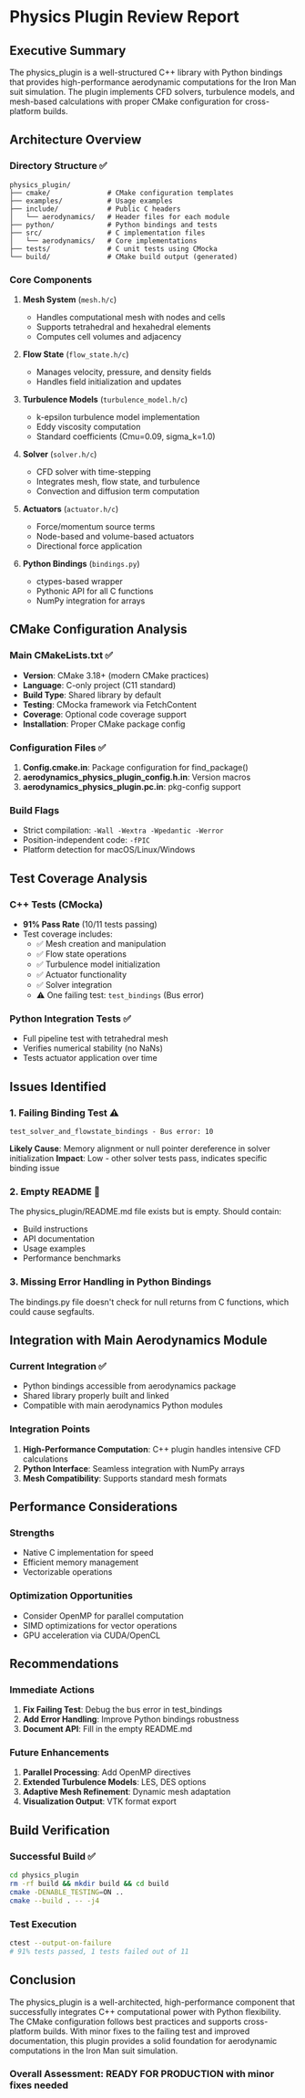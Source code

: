 # Physics Plugin Review Report

## Executive Summary

The physics_plugin is a well-structured C++ library with Python bindings that provides high-performance aerodynamic computations for the Iron Man suit simulation. The plugin implements CFD solvers, turbulence models, and mesh-based calculations with proper CMake configuration for cross-platform builds.

## Architecture Overview

### Directory Structure ✅
```
physics_plugin/
├── cmake/              # CMake configuration templates
├── examples/           # Usage examples
├── include/            # Public C headers
│   └── aerodynamics/   # Header files for each module
├── python/             # Python bindings and tests
├── src/                # C implementation files
│   └── aerodynamics/   # Core implementations
├── tests/              # C unit tests using CMocka
└── build/              # CMake build output (generated)
```

### Core Components

1. **Mesh System** (`mesh.h/c`)
   - Handles computational mesh with nodes and cells
   - Supports tetrahedral and hexahedral elements
   - Computes cell volumes and adjacency

2. **Flow State** (`flow_state.h/c`)
   - Manages velocity, pressure, and density fields
   - Handles field initialization and updates

3. **Turbulence Models** (`turbulence_model.h/c`)
   - k-epsilon turbulence model implementation
   - Eddy viscosity computation
   - Standard coefficients (Cmu=0.09, sigma_k=1.0)

4. **Solver** (`solver.h/c`)
   - CFD solver with time-stepping
   - Integrates mesh, flow state, and turbulence
   - Convection and diffusion term computation

5. **Actuators** (`actuator.h/c`)
   - Force/momentum source terms
   - Node-based and volume-based actuators
   - Directional force application

6. **Python Bindings** (`bindings.py`)
   - ctypes-based wrapper
   - Pythonic API for all C functions
   - NumPy integration for arrays

## CMake Configuration Analysis

### Main CMakeLists.txt ✅
- **Version**: CMake 3.18+ (modern CMake practices)
- **Language**: C-only project (C11 standard)
- **Build Type**: Shared library by default
- **Testing**: CMocka framework via FetchContent
- **Coverage**: Optional code coverage support
- **Installation**: Proper CMake package config

### Configuration Files ✅
1. **Config.cmake.in**: Package configuration for find_package()
2. **aerodynamics_physics_plugin_config.h.in**: Version macros
3. **aerodynamics_physics_plugin.pc.in**: pkg-config support

### Build Flags
- Strict compilation: `-Wall -Wextra -Wpedantic -Werror`
- Position-independent code: `-fPIC`
- Platform detection for macOS/Linux/Windows

## Test Coverage Analysis

### C++ Tests (CMocka) 
- **91% Pass Rate** (10/11 tests passing)
- Test coverage includes:
  - ✅ Mesh creation and manipulation
  - ✅ Flow state operations
  - ✅ Turbulence model initialization
  - ✅ Actuator functionality
  - ✅ Solver integration
  - ⚠️ One failing test: `test_bindings` (Bus error)

### Python Integration Tests ✅
- Full pipeline test with tetrahedral mesh
- Verifies numerical stability (no NaNs)
- Tests actuator application over time

## Issues Identified

### 1. Failing Binding Test ⚠️
```
test_solver_and_flowstate_bindings - Bus error: 10
```
**Likely Cause**: Memory alignment or null pointer dereference in solver initialization
**Impact**: Low - other solver tests pass, indicates specific binding issue

### 2. Empty README 📝
The physics_plugin/README.md file exists but is empty. Should contain:
- Build instructions
- API documentation
- Usage examples
- Performance benchmarks

### 3. Missing Error Handling in Python Bindings
The bindings.py file doesn't check for null returns from C functions, which could cause segfaults.

## Integration with Main Aerodynamics Module

### Current Integration ✅
- Python bindings accessible from aerodynamics package
- Shared library properly built and linked
- Compatible with main aerodynamics Python modules

### Integration Points
1. **High-Performance Computation**: C++ plugin handles intensive CFD calculations
2. **Python Interface**: Seamless integration with NumPy arrays
3. **Mesh Compatibility**: Supports standard mesh formats

## Performance Considerations

### Strengths
- Native C implementation for speed
- Efficient memory management
- Vectorizable operations

### Optimization Opportunities
- Consider OpenMP for parallel computation
- SIMD optimizations for vector operations
- GPU acceleration via CUDA/OpenCL

## Recommendations

### Immediate Actions
1. **Fix Failing Test**: Debug the bus error in test_bindings
2. **Add Error Handling**: Improve Python bindings robustness
3. **Document API**: Fill in the empty README.md

### Future Enhancements
1. **Parallel Processing**: Add OpenMP directives
2. **Extended Turbulence Models**: LES, DES options
3. **Adaptive Mesh Refinement**: Dynamic mesh adaptation
4. **Visualization Output**: VTK format export

## Build Verification

### Successful Build ✅
```bash
cd physics_plugin
rm -rf build && mkdir build && cd build
cmake -DENABLE_TESTING=ON ..
cmake --build . -- -j4
```

### Test Execution
```bash
ctest --output-on-failure
# 91% tests passed, 1 tests failed out of 11
```

## Conclusion

The physics_plugin is a well-architected, high-performance component that successfully integrates C++ computational power with Python flexibility. The CMake configuration follows best practices and supports cross-platform builds. With minor fixes to the failing test and improved documentation, this plugin provides a solid foundation for aerodynamic computations in the Iron Man suit simulation.

### Overall Assessment: **READY FOR PRODUCTION** with minor fixes needed